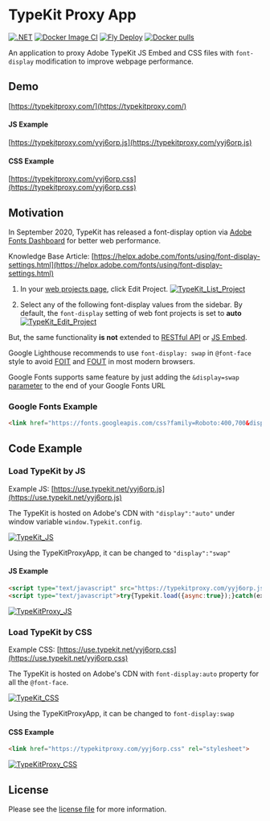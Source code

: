 # TypeKit Proxy App

[![.NET](https://github.com/jadiagaurang/TypeKitProxyApp/actions/workflows/dotnet.yml/badge.svg)](https://github.com/jadiagaurang/TypeKitProxyApp/actions/workflows/dotnet.yml)
[![Docker Image CI](https://github.com/jadiagaurang/TypeKitProxyApp/actions/workflows/docker-image.yml/badge.svg)](https://github.com/jadiagaurang/TypeKitProxyApp/actions/workflows/docker-image.yml)
[![Fly Deploy](https://github.com/jadiagaurang/TypeKitProxyApp/actions/workflows/fly-deploy.yml/badge.svg)](https://github.com/jadiagaurang/TypeKitProxyApp/actions/workflows/fly-deploy.yml)
[![Docker pulls](https://img.shields.io/docker/pulls/jadiagaurang/typekit-proxy-app.svg?logo=docker)](https://hub.docker.com/r/jadiagaurang/typekit-proxy-app/)

An application to proxy Adobe TypeKit JS Embed and CSS files with `font-display` modification to improve webpage performance.

## Demo
[https://typekitproxy.com/](https://typekitproxy.com/)
#### JS Example
[https://typekitproxy.com/yyj6orp.js](https://typekitproxy.com/yyj6orp.js)
#### CSS Example
[https://typekitproxy.com/yyj6orp.css](https://typekitproxy.com/yyj6orp.css)


## Motivation

In September 2020, TypeKit has released a font-display option via [Adobe Fonts Dashboard](https://fonts.adobe.com/my_fonts#web_projects-section) for better web performance.

Knowledge Base Article: [https://helpx.adobe.com/fonts/using/font-display-settings.html](https://helpx.adobe.com/fonts/using/font-display-settings.html)

1. In your [web projects page](https://fonts.adobe.com/my_fonts#web_projects-section), click  Edit Project.
[![TypeKit_List_Project](https://d53rw4264h5bq.cloudfront.net/7d8dbf00-4ce2-11e4-95e5-9a4caf8aa59c/b5fbffe9-91bb-4f90-b658-74f3ef888c89.png)](https://helpx.adobe.com/content/dam/help/en/fonts/using/font-display-settings/jcr_content/main-pars/procedure/proc_par/step_0/step_par/image/edit_project.png)

2. Select any of the following font-display values from the sidebar. By default, the `font-display` setting of web font projects is set to **auto**
[![TypeKit_Edit_Project](https://d53rw4264h5bq.cloudfront.net/7d8dbf00-4ce2-11e4-95e5-9a4caf8aa59c/ecdc6558-e64f-4edb-86eb-39907386a818.png)](https://helpx.adobe.com/content/dam/help/en/fonts/using/font-display-settings/jcr_content/main-pars/procedure/proc_par/step_1/step_par/image/screen_shot_2020-09-10at13533pm.png)

But, the same functionality **is not** extended to [RESTful API](https://fonts.adobe.com/docs/api/v1/:format/kits) or [JS Embed](https://helpx.adobe.com/fonts/using/embed-codes.html).

Google Lighthouse recommends to use `font-display: swap` in `@font-face` style to avoid [FOIT](https://fonts.google.com/knowledge/glossary/foit) and [FOUT](https://fonts.google.com/knowledge/glossary/fout) in most modern browsers.

Google Fonts supports same feature by just adding the `&display=swap` [parameter](https://developer.mozilla.org/docs/Learn/Common_questions/What_is_a_URL#Basics_anatomy_of_a_URL) to the end of your Google Fonts URL

### Google Fonts Example

```html
<link href="https://fonts.googleapis.com/css?family=Roboto:400,700&display=swap" rel="stylesheet">
```

## Code Example

### Load TypeKit by JS

Example JS: [https://use.typekit.net/yyj6orp.js](https://use.typekit.net/yyj6orp.js)

The TypeKit is hosted on Adobe's CDN with `"display":"auto"` under window variable `window.Typekit.config`.

[![TypeKit_JS](https://d53rw4264h5bq.cloudfront.net/7d8dbf00-4ce2-11e4-95e5-9a4caf8aa59c/543ba984-2e5c-4f73-9dec-146d259fcd4c.png)](https://user-images.githubusercontent.com/430637/166125251-7fdcd678-2a6e-46cc-9c56-4a3c9ce48317.png)

Using the TypeKitProxyApp, it can be changed to `"display":"swap"`

#### JS Example

```html
<script type="text/javascript" src="https://typekitproxy.com/yyj6orp.js"></script>
<script type="text/javascript">try{Typekit.load({async:true});}catch(ex){console.log(ex)}</script>
```

[![TypeKitProxy_JS](https://d53rw4264h5bq.cloudfront.net/7d8dbf00-4ce2-11e4-95e5-9a4caf8aa59c/7c96f7b4-5dbc-4ca7-9e33-a1202d208930.png)](https://user-images.githubusercontent.com/430637/166125254-b5b4b194-b402-4c2a-af70-d99311cde6ca.png)

### Load TypeKit by CSS

Example CSS: [https://use.typekit.net/yyj6orp.css](https://use.typekit.net/yyj6orp.css)

The TypeKit is hosted on Adobe's CDN with `font-display:auto` property for all the `@font-face`.

[![TypeKit_CSS](https://d53rw4264h5bq.cloudfront.net/7d8dbf00-4ce2-11e4-95e5-9a4caf8aa59c/361c2cf7-a8e4-45aa-946a-07d21afc9af2.png)](https://user-images.githubusercontent.com/430637/166125256-d0264b33-cc82-4764-bbba-92dd4a4411bf.png)

Using the TypeKitProxyApp, it can be changed to `font-display:swap`

#### CSS Example

```html
<link href="https://typekitproxy.com/yyj6orp.css" rel="stylesheet">
```

[![TypeKitProxy_CSS](https://d53rw4264h5bq.cloudfront.net/7d8dbf00-4ce2-11e4-95e5-9a4caf8aa59c/16ed74b4-e526-49d3-b6b4-bf460c255ebd.png)](https://user-images.githubusercontent.com/430637/166125258-1a29a5fd-c84c-4d9a-97ff-7010b050f98a.png)

## License

Please see the [license file](https://github.com/jadiagaurang/TypeKitProxyApp/blob/main/LICENSE) for more information.
